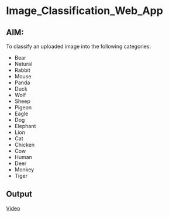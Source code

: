 # Image_Classification_Web_App

## AIM:
To classify an uploaded image into the following categories:
 - Bear
 - Natural
 - Rabbit
 - Mouse
 - Panda
 - Duck
 - Wolf
 - Sheep
 - Pigeon
 - Eagle 
 - Dog
 - Elephant
 - Lion
 - Cat 
 - Chicken
 - Cow
 - Human
 - Deer 
 - Monkey
 - Tiger

## Output
[Video](https://user-images.githubusercontent.com/62044644/147596698-ab3407dd-b5a6-49da-9bb4-3c25661d815e.mp4)
